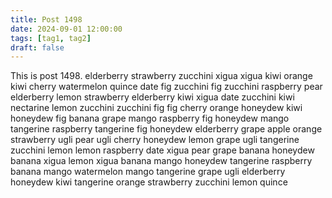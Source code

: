 ```yaml
---
title: Post 1498
date: 2024-09-01 12:00:00
tags: [tag1, tag2]
draft: false
---
```

This is post 1498.
elderberry
strawberry
zucchini
xigua
xigua
kiwi
orange
kiwi
cherry
watermelon
quince
date
fig
zucchini
fig
zucchini
raspberry
pear
elderberry
lemon
strawberry
elderberry
kiwi
xigua
date
zucchini
kiwi
nectarine
lemon
zucchini
zucchini
fig
fig
cherry
orange
honeydew
kiwi
honeydew
fig
banana
grape
mango
raspberry
fig
honeydew
mango
tangerine
raspberry
tangerine
fig
honeydew
elderberry
grape
apple
orange
strawberry
ugli
pear
ugli
cherry
honeydew
lemon
grape
ugli
tangerine
zucchini
lemon
lemon
raspberry
date
xigua
pear
grape
banana
honeydew
banana
xigua
lemon
xigua
banana
mango
honeydew
tangerine
raspberry
banana
mango
watermelon
mango
tangerine
grape
ugli
elderberry
honeydew
kiwi
tangerine
orange
strawberry
zucchini
lemon
quince
